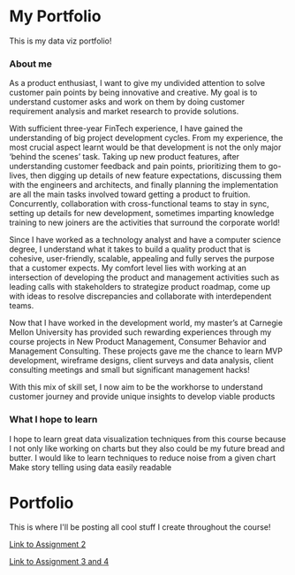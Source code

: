# **My Portfolio**
This is my data viz portfolio!

### **About me**<br/>
As a product enthusiast, I want to give my undivided attention to solve customer pain points by being innovative and creative. My goal is to understand customer asks and work on them by doing customer requirement analysis and market research to provide solutions.

With sufficient three-year FinTech experience, I have gained the understanding of big project development cycles. From my experience, the most crucial aspect learnt would be that development is not the only major ‘behind the scenes’ task. Taking up new product features, after understanding customer feedback and pain points, prioritizing them to go-lives, then digging up details of new feature expectations, discussing them with the engineers and architects, and finally planning the implementation are all the main tasks involved toward getting a product to fruition. Concurrently, collaboration with cross-functional teams to stay in sync, setting up details for new development, sometimes imparting knowledge training to new joiners are the activities that surround the corporate world!  

Since I have worked as a technology analyst and have a computer science degree, I understand what it takes to build a quality product that is cohesive, user-friendly, scalable, appealing and fully serves the purpose that a customer expects. My comfort level lies with working at an intersection of developing the product and management activities such as leading calls with stakeholders to strategize product roadmap, come up with ideas to resolve discrepancies and collaborate with interdependent teams.

Now that I have worked in the development world, my master’s at Carnegie Mellon University has provided such rewarding experiences through my course projects in New Product Management, Consumer Behavior and Management Consulting. These projects gave me the chance to learn MVP development, wireframe designs, client surveys and data analysis, client consulting meetings and small but significant management hacks!

With this mix of skill set, I now aim to be the workhorse to understand customer journey and provide unique insights to develop viable products

### **What I hope to learn**<br/>
I hope to learn great data visualization techniques from this course because I not only like working on charts but they also could be my future bread and butter.
I would like to learn techniques to reduce noise from a given chart
Make story telling using data easily readable

# **Portfolio**<br/>
This is where I'll be posting all cool stuff I create throughout the course!

[Link to Assignment 2](/dataviz2.md)
<br/>

[Link to Assignment 3 and 4]([/assignment3&4.md](https://vaibhavibhidecmu.github.io/bhidePortfolio/assignment3&4))


